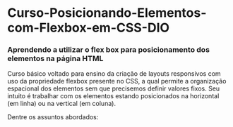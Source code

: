 # Curso-Posicionando-Elementos-com-Flexbox-em-CSS-DIO
### Aprendendo a utilizar o flex box para posicionamento dos elementos na página HTML

Curso básico voltado para ensino da criação de layouts responsivos com uso da propriedade flexbox presente no CSS, a qual permite a organização espacional dos elementos sem que precisemos definir valores fixos. Seu intuito é trabalhar com os elementos estando posicionados na horizontal (em linha) ou na vertical (em coluna).

Dentre os assuntos abordados:




